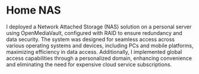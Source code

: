 # Home NAS
I deployed a Network Attached Storage (NAS) solution on a personal server using OpenMediaVault, configured with RAID to ensure redundancy and data security. The system was designed for seamless access across various operating systems and devices, including PCs and mobile platforms, maximizing efficiency in data access. Additionally, I implemented global access capabilities through a personalized domain, enhancing convenience and eliminating the need for expensive cloud service subscriptions.
